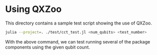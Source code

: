 # Using QXZoo
This directory contains a sample test script showing the use of QXZoo.

```bash
julia --project=. ./test/cct_test.jl <num_qubits> <test_number>
```

With the above command, we can test running several of the package components using the given qubit count.